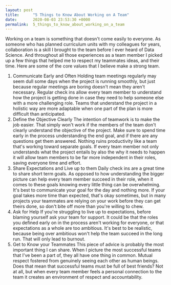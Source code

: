 ```yaml
---
layout: post
title:      "5 Things to Know About Working on A Team"
date:       2020-08-03 23:53:30 +0000
permalink:  5_things_to_know_about_working_on_a_team
---
```



Working on a team is something that doesn't come easily to everyone. As someone who has planned curriculum units with my colleagues for years, collaboration is a skill I brought to the team before I ever heard of Data Science. And throughout all those experiences as a team member I picked up a few things that helped me to respect my teammates ideas, and their time. Here are some of the core values that I believe make a strong team. 
1. Communicate Early and Often
Holding team meetings regularly may seem dull some days when the project is running smoothly, but just because regular meetings are boring doesn't mean they aren't necessary. Regular check ins allow every team member to understand how the project is getting done in case they need to help someone else with a more challenging role. Teams that understand the project in a holistic way are more adaptable when one part of the plan is more difficult than anticipated.  
2. Define the Objective Clearly
The intention of teamwork is to make the job easier. That simply won't work if the members of the team don't clearly understand the objective of the project. Make sure to spend time early in the process understanding the end goal, and if there are any questions get them answered. Nothing ruins productivity like a team that's working toward separate goals. If every team member not only understands what the project entails by also the why it needs to happen it will allow team members to be far more independent in their roles, saving everyone time and effort.
3. Share Expectations and Live up to them
Daily check ins are a great time to share short term goals. As opposed to how understanding the bigger picture can help every team member succeed in their role, when it comes to these goals knowing every little thing can be overwhelming. It's best to communicate your goal for the day and nothing more. If your goal takes more time than expected, that's okay sometimes, but in many projects your teammates are relying on your work before they can get theirs done, so don't bite off more than you're willing to chew. 
4. Ask for Help
If you're struggling to live up to expectations, before blaming yourself ask your team for support. It could be that the roles you defined early on in the process aren't working for everyone, or that expectations as a whole are too ambitious. It's best to be realistic, because being over ambitious won't help the team succeed in the long run. That will only lead to burnout.
5. Get to Know your Teammates
This piece of advice is probably the most important thing I can share. When I picture the most successful teams that I've been a part of, they all have one thing in common. Mutual respect fostered from genuinely seeing each other as human beings. Does that mean that successful teams must be full of best friends? Not at all, but when every team member feels a personal connection to the team it creates an environment of respect and accountability.
